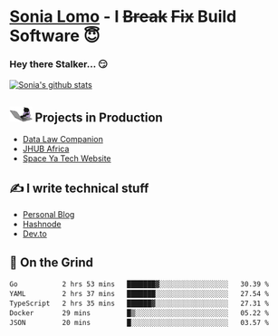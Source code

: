 # [Sonia Lomo](https://sonylomo.github.io/) - I ~~Break~~ ~~Fix~~ Build Software 😇
### Hey there Stalker... 😏 

<a href="https://github.com/sonylomo/github-readme-stats">
  <img align="center" src="https://media.giphy.com/media/lU05nFSW6Y2A/giphy.gif" alt="Sonia's github stats" />
</a>

## <img src="assets/devcat.gif" width="40"> Projects in Production
- [Data Law Companion](https://datalawcompanion.org/)
- [JHUB Africa](https://jhubafrica.com/)
- [Space Ya Tech Website](https://www.spaceyatech.com/)

## ✍️ I write technical stuff
- [Personal Blog](https://sonylomo-github-io.vercel.app/blog)
- [Hashnode](https://sonylomo.hashnode.dev/)
- [Dev.to](https://dev.to/sonylomo)

## 🤡 On the Grind
<!--START_SECTION:waka-->

```txt
Go           2 hrs 53 mins   ███████▓░░░░░░░░░░░░░░░░░   30.39 %
YAML         2 hrs 37 mins   ███████░░░░░░░░░░░░░░░░░░   27.54 %
TypeScript   2 hrs 35 mins   ██████▓░░░░░░░░░░░░░░░░░░   27.31 %
Docker       29 mins         █▒░░░░░░░░░░░░░░░░░░░░░░░   05.22 %
JSON         20 mins         █░░░░░░░░░░░░░░░░░░░░░░░░   03.57 %
```

<!--END_SECTION:waka-->
